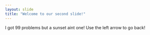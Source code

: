 ```yaml
---
layout: slide
title: "Welcome to our second slide!"
---
```

I got 99 problems but a sunset aint one!
Use the left arrow to go back!

